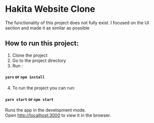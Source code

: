 # Hakita Website Clone
The functionality of this project does not fully exist. I focused on the UI section and made it as similar as possible

## How to run this project:
1. Clone the project
2. Go to the project directory
3. Run :
#### `yarn` or `npm install`

4. To run the project you can run:
#### `yarn start` or `npm start`

Runs the app in the development mode.<br />
Open [http://localhost:3000](http://localhost:3000) to view it in the browser.
